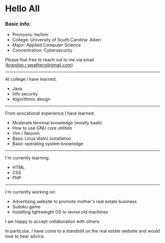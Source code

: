 <!--
**BrandonWeathers000/BrandonWeathers000** is a ✨ _special_ ✨ repository because its `README.md` (this file) appears on your GitHub profile.

Here are some ideas to get you started:

- 🔭 I’m currently working on ...
- 🌱 I’m currently learning ...
- 👯 I’m looking to collaborate on ...
- 🤔 I’m looking for help with ...
- 💬 Ask me about ...
- 📫 How to reach me: ...
- 😄 Pronouns: ...
- ⚡ Fun fact: ...
-->

<!-- This is my personal README -->
# Hello All

### Basic info:
* Pronouns: he/him
* College: University of South Carolina: Aiken
* Major: Applied Computer Science 
* Concentration: Cybersecurity

Please feel free to reach out to me via email (brandon.r.weathers@gmail.com).
<hr>

At college I have learned:
* Java
* Info security
* Algorithmic design
<hr>

<!--Additionaly, I enjoy working on programming projects in my free time.-->
From avocational experience I have learned:
* Moderate terminal knowledge (mostly bash) 
* How to use GNU core utilities
* Vim / Neovim
* Basic Linux distro installation
* Basic operating system knowledge
<hr>

I'm currently learning:
* HTML
* CSS
* PHP
<!-- The linux operating system-->
<hr>

<!--A few personal projects I am currently working on are listed below.-->
I'm currently working on:
* Advertising website to promote mother's real estate business
* Sudoku game
* Installing lightweight OS to revive old machines

I am happy to accept collaboration with others.

In particular, I have come to a standstill on the real estate website and would love to hear advice.
